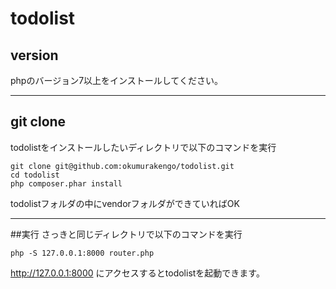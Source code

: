 # todolist

## version
phpのバージョン7以上をインストールしてください。

---

## git clone
todolistをインストールしたいディレクトリで以下のコマンドを実行

```
git clone git@github.com:okumurakengo/todolist.git
cd todolist
php composer.phar install
```

todolistフォルダの中にvendorフォルダができていればOK

---

##実行
さっきと同じディレクトリで以下のコマンドを実行

```
php -S 127.0.0.1:8000 router.php
```

http://127.0.0.1:8000
にアクセスするとtodolistを起動できます。


